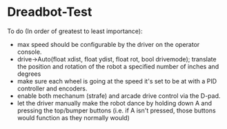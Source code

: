Dreadbot-Test
=============


To do (In order of greatest to least importance):

* max speed should be configurable by the driver on the operator console.
* drive->Auto(float xdist, float ydist, float rot, bool drivemode); translate the position and rotation of the robot a specified number of inches and degrees
* make sure each wheel is going at the speed it's set to be at with a PID controller and encoders.
* enable both mechanum (strafe) and arcade drive control via the D-pad.
* let the driver manually make the robot dance by holding down A and pressing the top/bumper buttons (i.e. if A isn't pressed, those buttons would function as they normally would)
